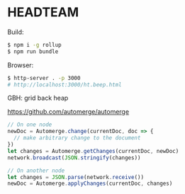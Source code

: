 # HEADTEAM
Build:
```bash
$ npm i -g rollup
$ npm run bundle
```

Browser:
```bash
$ http-server . -p 3000
# http://localhost:3000/ht.beep.html
```

GBH: grid back heap

https://github.com/automerge/automerge

```js
// On one node
newDoc = Automerge.change(currentDoc, doc => {
  // make arbitrary change to the document
})
let changes = Automerge.getChanges(currentDoc, newDoc)
network.broadcast(JSON.stringify(changes))

// On another node
let changes = JSON.parse(network.receive())
newDoc = Automerge.applyChanges(currentDoc, changes)
```